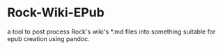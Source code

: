 Rock-Wiki-EPub
==============

a tool to post process Rock's wiki's *.md files into something suitable for epub creation using pandoc.
